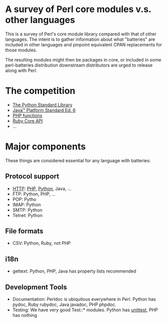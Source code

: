# A survey of Perl core modules v.s. other languages

This is a survey of Perl's core module library compared with that of
other languages. The intent is to gather information about what
"batteries" are included in other languages and pinpoint equivalent
CPAN replacements for those modules.

The resulting modules might then be packages in core, or included in
some perl-batteries distribution downstream distributors are urged to
release along with Perl.

# The competition

 * [The Python Standard Library](http://docs.python.org/library/)
 * [Java™ Platform Standard Ed. 6](http://java.sun.com/javase/6/docs/api/)
 * [PHP functions](http://de2.php.net/manual/en/funcref.php)
 * [Ruby Core API](http://ruby-doc.org/core/)
 * ...

# Major components

These things are considered essential for any language with batteries:

## Protocol support

 * [HTTP](http://search.cpan.org/dist/libwww-perl/):
   [PHP](http://de2.php.net/manual/en/book.http.php),
   [Python](http://docs.python.org/library/httplib.html), Java, ...
 * FTP: Python, PHP, ...
 * POP: Pytho
 * IMAP: Python
 * SMTP: Python
 * Telnet: Python
 
## File formats

 * CSV: Python, Ruby, not PHP

## i18n

 * gettext: Python, PHP, Java has property lists recommended
 
## Development Tools

 * Documentation: Perldoc is ubiquitous everywhere in Perl. Python has
   pydoc, Ruby rubydoc, Java javadoc, PHP phpdoc.
 * Testing: We have very good Test::* modules. Python has
   [unittest](http://docs.python.org/library/unittest.html), PHP has
   nothing
